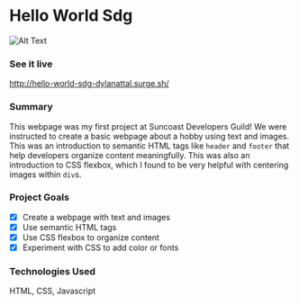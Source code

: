 # Hello World Sdg

![Alt Text](https://github.com/DylanAttal/hello-world-sdg/blob/master/giphy-hello-world-sdg.gif)

### See it live
http://hello-world-sdg-dylanattal.surge.sh/

### Summary

This webpage was my first project at Suncoast Developers Guild! We were instructed to create a basic webpage about a hobby using text and images. This was an introduction to semantic HTML tags like `header` and `footer` that help developers organize content meaningfully. This was also an introduction to CSS flexbox, which I found to be very helpful with centering images within `div`s.

### Project Goals

- [x] Create a webpage with text and images
- [X] Use semantic HTML tags
- [x] Use CSS flexbox to organize content
- [x] Experiment with CSS to add color or fonts

### Technologies Used

HTML, CSS, Javascript
